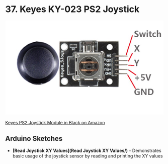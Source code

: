 # 37. Keyes KY-023 PS2 Joystick

![Keyes PS2 Joystick](keyes-ps2-joystick.jpg)

[Keyes PS2 Joystick Module in Black on Amazon](http://www.amazon.com/Keyes-Joystick-Module-Black/dp/B013GBYNZM)

## Arduino Sketches
* **[Read Joystick XY Values](Read Joystick XY Values/)** - Demonstrates basic usage of the joystick sensor by reading and printing the XY values